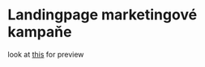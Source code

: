 # Landingpage marketingové kampaňe
look at [this](https://pslib-cz.github.io/2022l4web-promotion-project-janserbus/) for preview
